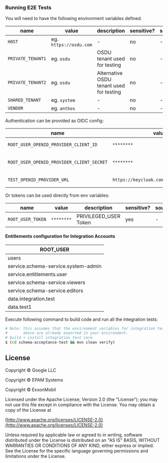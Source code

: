 ### Running E2E Tests

You will need to have the following environment variables defined.

| name                                            | value                  | description                              | sensitive? | source                                                       |
|-------------------------------------------------|------------------------|------------------------------------------|------------|--------------------------------------------------------------|
| `HOST`                                          | eg. `https://osdu.com` | -                                        | no         | -                                                            |
| `PRIVATE_TENANT1`                               | eg. `osdu`             | OSDU tenant used for testing             | no         | -                                                            |
| `PRIVATE_TENANT2`                               | eg. `osdu`             | Alternative OSDU tenant used for testing | no         | -                                                            |
| `SHARED_TENANT`                                 | eg. `system`           | -                                        | no         | -                                                            |
| `VENDOR`                                        | eg. `anthos`           | -                                        | no         | -                                                            |
Authentication can be provided as OIDC config:

| name                                      | value                                   | description             | sensitive? | source |
|-------------------------------------------|-----------------------------------------|-------------------------|------------|--------|
| `ROOT_USER_OPENID_PROVIDER_CLIENT_ID`     | `********`                              | ROOT_USER Client Id     | yes        | -      |
| `ROOT_USER_OPENID_PROVIDER_CLIENT_SECRET` | `********`                              | ROOT_USER Client secret | yes        | -      |
| `TEST_OPENID_PROVIDER_URL`                | `https://keycloak.com/auth/realms/osdu` | OpenID provider url     | yes        | -      |

Or tokens can be used directly from env variables:

| name              | value      | description           | sensitive? | source |
|-------------------|------------|-----------------------|------------|--------|
| `ROOT_USER_TOKEN` | `********` | PRIVILEGED_USER Token | yes        | -      |

#### Entitlements configuration for Integration Accounts

| ROOT_USER                           |
|-------------------------------------|
| users                               |
| service.schema-service.system-admin |
| service.entitlements.user           |
| service.schema-service.viewers      |
| service.schema-service.editors      |
| data.integration.test               |
| data.test1                          |

Execute following command to build code and run all the integration tests:

 ```bash
 # Note: this assumes that the environment variables for integration tests as outlined
 #       above are already exported in your environment.
 # build + install integration test core
 $ (cd schema-acceptance-test && mvn clean verify)
 ```

## License

Copyright © Google LLC

Copyright © EPAM Systems

Copyright © ExxonMobil

Licensed under the Apache License, Version 2.0 (the "License");
you may not use this file except in compliance with the License.
You may obtain a copy of the License at

[http://www.apache.org/licenses/LICENSE-2.0](http://www.apache.org/licenses/LICENSE-2.0)

Unless required by applicable law or agreed to in writing, software
distributed under the License is distributed on an "AS IS" BASIS,
WITHOUT WARRANTIES OR CONDITIONS OF ANY KIND, either express or implied.
See the License for the specific language governing permissions and
limitations under the License.